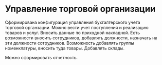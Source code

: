 # Управление торговой организации
Сформирована конфигурация управления бухгалтерского учета торговой органзации. 
Можно вести учет поступления и реализацию товаров и услуг. Вносить данные по приходной накладной.
Есть возможности вносить сотрудников, добавлять должности, назначать на эти должности сотрудников.
Возможность добавлять группы номенклатуры, вносить туда товары. Добавлять склады.

Можно сформировать отчетность.
